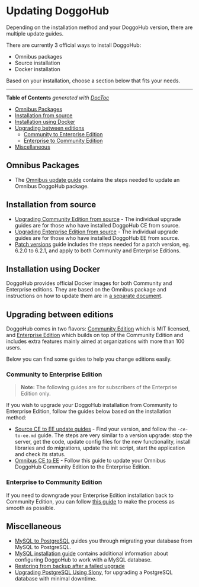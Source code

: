 # Updating DoggoHub

Depending on the installation method and your DoggoHub version, there are multiple
update guides.

There are currently 3 official ways to install DoggoHub:

- Omnibus packages
- Source installation
- Docker installation

Based on your installation, choose a section below that fits your needs.

---

<!-- START doctoc generated TOC please keep comment here to allow auto update -->
<!-- DON'T EDIT THIS SECTION, INSTEAD RE-RUN doctoc TO UPDATE -->
**Table of Contents**  *generated with [DocToc](https://github.com/thlorenz/doctoc)*

- [Omnibus Packages](#omnibus-packages)
- [Installation from source](#installation-from-source)
- [Installation using Docker](#installation-using-docker)
- [Upgrading between editions](#upgrading-between-editions)
    - [Community to Enterprise Edition](#community-to-enterprise-edition)
    - [Enterprise to Community Edition](#enterprise-to-community-edition)
- [Miscellaneous](#miscellaneous)

<!-- END doctoc generated TOC please keep comment here to allow auto update -->

## Omnibus Packages

- The [Omnibus update guide](http://docs.doggohub.com/omnibus/update/README.html)
  contains the steps needed to update an Omnibus DoggoHub package.

## Installation from source

- [Upgrading Community Edition from source][source-ce] - The individual
  upgrade guides are for those who have installed DoggoHub CE from source.
- [Upgrading Enterprise Edition from source][source-ee] - The individual
  upgrade guides are for those who have installed DoggoHub EE from source.
- [Patch versions](patch_versions.md) guide includes the steps needed for a
  patch version, eg. 6.2.0 to 6.2.1, and apply to both Community and Enterprise
  Editions.

## Installation using Docker

DoggoHub provides official Docker images for both Community and Enterprise
editions. They are based on the Omnibus package and instructions on how to
update them are in [a separate document][omnidocker].

## Upgrading between editions

DoggoHub comes in two flavors: [Community Edition][ce] which is MIT licensed,
and [Enterprise Edition][ee] which builds on top of the Community Edition and
includes extra features mainly aimed at organizations with more than 100 users.

Below you can find some guides to help you change editions easily.

### Community to Enterprise Edition

>**Note:**
The following guides are for subscribers of the Enterprise Edition only.

If you wish to upgrade your DoggoHub installation from Community to Enterprise
Edition, follow the guides below based on the installation method:

- [Source CE to EE update guides][source-ee] - Find your version, and follow the
  `-ce-to-ee.md` guide. The steps are very similar to a version upgrade: stop
  the server, get the code, update config files for the new functionality,
  install libraries and do migrations, update the init script, start the
  application and check its status.
- [Omnibus CE to EE][omni-ce-ee] - Follow this guide to update your Omnibus
  DoggoHub Community Edition to the Enterprise Edition.

### Enterprise to Community Edition

If you need to downgrade your Enterprise Edition installation back to Community
Edition, you can follow [this guide][ee-ce] to make the process as smooth as
possible.

## Miscellaneous

- [MySQL to PostgreSQL](mysql_to_postgresql.md) guides you through migrating
  your database from MySQL to PostgreSQL.
- [MySQL installation guide](../install/database_mysql.md) contains additional
  information about configuring DoggoHub to work with a MySQL database.
- [Restoring from backup after a failed upgrade](restore_after_failure.md)
- [Upgrading PostgreSQL Using Slony](upgrading_postgresql_using_slony.md), for
  upgrading a PostgreSQL database with minimal downtime.

[omnidocker]: http://docs.doggohub.com/omnibus/docker/README.html
[source-ee]: https://doggohub.com/doggohub-org/doggohub-ee/tree/master/doc/update
[source-ce]: https://doggohub.com/doggohub-org/doggohub-ce/tree/master/doc/update
[ee-ce]: ../downgrade_ee_to_ce/README.md
[ce]: https://about.doggohub.com/features/#community
[ee]: https://about.doggohub.com/features/#enterprise
[omni-ce-ee]: http://docs.doggohub.com/omnibus/update/README.html#from-community-edition-to-enterprise-edition
